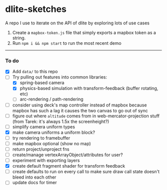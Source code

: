 # dlite-sketches

A repo I use to iterate on the API of dlite by exploring lots of use cases

1. Create a `mapbox-token.js` file that simply exports a mapbox token as a string.
2. Run `npm i && npm start` to run the most recent demo


------------

### To do
 - [X] Add `data/` to this repo
 - [ ] Try pulling out features into common libraries:
      - [X] spring-based camera
      - [X] physics-based simulation with transform-feedback (buffer rotating, etc)
      - [ ] arc-rendering / path-rendering

 - [ ] consider using deck's map controller instead of mapbox because mapbox has such a lag it causes the two canvas to go out of sync
 - [ ] figure out where `altitude` comes from in web-mercator-projection stuff (from Tarek: it's always 1.5x the screenheight?)
 - [ ] simplify camera uniform types
 - [X] make camera uniforms a uniform block?
 - [ ] try rendering to framebuffer
 - [ ] make mapbox optional (show no map)
 - [ ] return project/unproject fns
 - [ ] create/manage vertexArrayObject/attributes for user?
 - [ ] experiment with exporting layers
 - [X] create default fragment shader for transform feedback
 - [ ] create defaults to run on every call to make sure draw call state doesn't bleed into each other
 - [ ] update docs for timer
